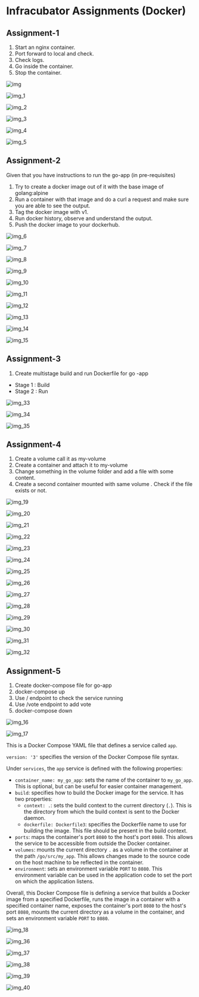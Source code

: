 # Infracubator Assignments (Docker)

## Assignment-1

1. Start an nginx container.
2. Port forward to local and check.
3. Check logs.
4. Go inside the container.
5. Stop the container.

![img](https://user-images.githubusercontent.com/40739038/236662769-dd7eddd1-2db0-47ce-ba5a-854d28a6338e.png)

![img_1](https://user-images.githubusercontent.com/40739038/236662991-b819b1cb-96eb-4baa-936b-6e24950851b4.png)

![img_2](https://user-images.githubusercontent.com/40739038/236662992-0708d11d-bfbd-46ea-b9c9-54d9d1092820.png)

![img_3](https://user-images.githubusercontent.com/40739038/236662994-a81ad07d-7056-4b03-be67-9f02d4dffb27.png)

![img_4](https://user-images.githubusercontent.com/40739038/236662996-1a6b6afc-dbc5-4268-a0b7-b7b87e8fb560.png)

![img_5](https://user-images.githubusercontent.com/40739038/236662999-496e281f-0766-470d-ac67-a5af745e08fa.png)


## Assignment-2

Given that you have instructions to run the go-app (in pre-requisites)
1. Try to create a docker image out of it with the base image of golang:alpine
2. Run a container with that image and do a curl a request and make sure you are able to see the output.
3. Tag the docker image with v1.
4. Run docker history, observe and understand the output.
5. Push the docker image to your dockerhub.

![img_6](https://user-images.githubusercontent.com/40739038/236663194-2d44d809-9149-4b56-b894-09d07da3bcda.png)

![img_7](https://user-images.githubusercontent.com/40739038/236663196-067bdf4a-1a40-4b4c-8c8d-cf231e2a93da.png)

![img_8](https://user-images.githubusercontent.com/40739038/236663198-cedde402-2256-456a-bfd7-ddb3e0ec0d82.png)

![img_9](https://user-images.githubusercontent.com/40739038/236663199-e5d89693-32af-42ed-b0fb-8b337ce577ac.png)

![img_10](https://user-images.githubusercontent.com/40739038/236663200-438ccfcc-7d7e-42db-abc5-5dfd61cff1de.png)

![img_11](https://user-images.githubusercontent.com/40739038/236663201-8dcd218f-fd00-4837-81b4-4865acae28c3.png)

![img_12](https://user-images.githubusercontent.com/40739038/236663203-d6e39326-7c15-4dfc-b61a-50a1977b794e.png)

![img_13](https://user-images.githubusercontent.com/40739038/236663205-5341e064-a113-4683-9ab3-836a3a2be693.png)

![img_14](https://user-images.githubusercontent.com/40739038/236663208-d7f64f6f-1c61-4477-9122-c557cd5c945f.png)

![img_15](https://user-images.githubusercontent.com/40739038/236663209-240a80ce-6284-414a-9e07-ea65e64e250c.png)


## Assignment-3
1. Create multistage build and run Dockerfile for go -app
- Stage 1 : Build
- Stage 2 : Run

![img_33](https://user-images.githubusercontent.com/40739038/236663367-1f8ea858-bc21-447a-bf13-4bfbd4497b07.png)

![img_34](https://user-images.githubusercontent.com/40739038/236663371-9609e8f4-38da-44c8-a4ae-0a54ed27298e.png)

![img_35](https://user-images.githubusercontent.com/40739038/236663377-ac9bef25-06b7-43df-b1e1-6a92ef7e53b4.png)


## Assignment-4
1. Create  a volume  call it as my-volume
2. Create a container and attach it to my-volume
3. Change something in the volume folder and add a file with some content.
4. Create a second container mounted with same volume . Check if the file exists or not.

![img_19](https://user-images.githubusercontent.com/40739038/236663475-a34d3134-1027-485d-94e2-98e3a6157e22.png)

![img_20](https://user-images.githubusercontent.com/40739038/236663479-2275de5a-ea14-4d7c-82d2-be8ad16754b1.png)

![img_21](https://user-images.githubusercontent.com/40739038/236663481-f310bd9a-f791-4fe2-918d-9545c5e83f86.png)

![img_22](https://user-images.githubusercontent.com/40739038/236663483-236d8ccf-ce66-4042-97e5-9eceda3628f6.png)

![img_23](https://user-images.githubusercontent.com/40739038/236663484-757d245e-bf94-448a-af27-bcbc13ee31c1.png)

![img_24](https://user-images.githubusercontent.com/40739038/236663486-2e76aeb0-ec3e-4f58-88b3-bdd7ffc4f790.png)

![img_25](https://user-images.githubusercontent.com/40739038/236663487-c7694616-369d-4c1d-8c2e-e579b292c600.png)

![img_26](https://user-images.githubusercontent.com/40739038/236663489-aa60d850-2f69-4ae1-ac80-2631b915b9b3.png)

![img_27](https://user-images.githubusercontent.com/40739038/236663490-05f5e2a9-2518-46c8-bb15-b45a0d0d4e8a.png)

![img_28](https://user-images.githubusercontent.com/40739038/236663492-904861ad-baad-4228-8c24-f1c87ca5f85d.png)

![img_29](https://user-images.githubusercontent.com/40739038/236663495-253de793-6691-49e7-84e7-97be2dc430cc.png)

![img_30](https://user-images.githubusercontent.com/40739038/236663497-11736cac-307d-4fcf-abfa-1b1a3d06ec67.png)

![img_31](https://user-images.githubusercontent.com/40739038/236663498-aaf826e6-d3ef-46ed-828a-7d48fa011726.png)

![img_32](https://user-images.githubusercontent.com/40739038/236663501-c83b0764-f79a-4353-a214-d9b7b7735b84.png)


## Assignment-5
1. Create docker-compose file for go-app
2. docker-compose up
3. Use / endpoint to check the service running
4. Use /vote endpoint to add vote
5. docker-compose down

![img_16](https://user-images.githubusercontent.com/40739038/236663741-4f0312a2-021d-4cb9-baa9-6162e97fd5fc.png)

![img_17](https://user-images.githubusercontent.com/40739038/236663742-83847fb1-013f-498d-83b6-9a113e483064.png)

This is a Docker Compose YAML file that defines a service called `app`.

`version: '3'` specifies the version of the Docker Compose file syntax.

Under `services`, the `app` service is defined with the following properties:

- `container_name: my_go_app`: sets the name of the container to `my_go_app`. This is optional, but can be useful for easier container management.
- `build`: specifies how to build the Docker image for the service. It has two properties:
    - `context: .`: sets the build context to the current directory (`.`). This is the directory from which the build context is sent to the Docker daemon.
    - `dockerfile: Dockerfile3`: specifies the Dockerfile name to use for building the image. This file should be present in the build context.
- `ports`: maps the container's port `8080` to the host's port `8080`. This allows the service to be accessible from outside the Docker container.
- `volumes`: mounts the current directory `.` as a volume in the container at the path `/go/src/my_app`. This allows changes made to the source code on the host machine to be reflected in the container.
- `environment`: sets an environment variable `PORT` to `8080`. This environment variable can be used in the application code to set the port on which the application listens.

Overall, this Docker Compose file is defining a service that builds a Docker image from a specified Dockerfile, runs the image in a container with a specified container name, exposes the container's port `8080` to the host's port `8080`, mounts the current directory as a volume in the container, and sets an environment variable `PORT` to `8080`.

![img_18](https://user-images.githubusercontent.com/40739038/236663743-e515aa39-e5b9-409f-a1c1-d804d2e19a01.png)

![img_36](https://user-images.githubusercontent.com/40739038/236663745-9dffbacc-8ca7-434b-99cc-0646f1aca612.png)

![img_37](https://user-images.githubusercontent.com/40739038/236663746-ef7aa672-1109-4b1a-bed3-936c45a62ab5.png)

![img_38](https://user-images.githubusercontent.com/40739038/236663747-0690eb5e-57d1-441d-bbee-18e439617349.png)

![img_39](https://user-images.githubusercontent.com/40739038/236663748-25ab1682-d7ad-445f-87d9-531778cbfd14.png)

![img_40](https://user-images.githubusercontent.com/40739038/236663749-ad42f36c-54ae-40b9-92e7-325d2fc64767.png)
